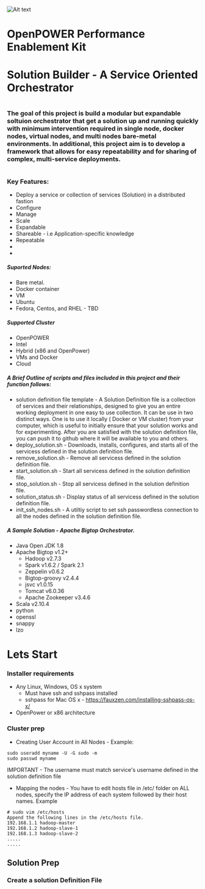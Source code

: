![Alt text](http://www.scientificcomputing.com/sites/scientificcomputing.com/files/openpower_foundation_ml.jpg)
# OpenPOWER Performance Enablement Kit
# Solution Builder - A Service Oriented Orchestrator
#
#
#
### The goal of this project is build a modular but expandable soltuion orchestrator that get a solution up and running quickly with minimum intervention required in single node, docker nodes, virtual nodes, and multi nodes bare-metal environments. In additional, this project aim is to develop a framework that allows for easy repeatability and for sharing of complex, multi-service deployments.
#
### Key Features:
- Deploy a service or collection of services (Solution) in a distributed fastion 
- Configure
- Manage
- Scale
- Expandable
- Shareable - i.e Application-specific knowledge
- Repeatable
- 
-
##### Suported Nodes:
- Bare metal.
- Docker container
- VM 
- Ubuntu 
- Fedora, Centos, and RHEL - TBD
##### Supported Cluster
- OpenPOWER
- Intel 
- Hybrid (x86 and OpenPower)
- VMs and Docker
- Cloud


##### A Brief Outline of scripts and files included in this project and their function follows:
-   solution definition file template - A Solution Definition file is a collection of services and their relationships, designed to give you an entire working deployment in one easy to use collection. It can be use in two distinct ways. One is to use it locally ( Docker or VM cluster) from your computer, which is useful to initially ensure that your solution works and for experimenting. After you are satisfied with the solution definition file, you can push it to github where it will be available to you and others.
-   deploy_solution.sh - Downloads, installs, configures, and starts all of the servicess defined in the solution definition file.
-	remove_solution.sh - Remove all servicess defined in the solution definition file.
-   start_solution.sh - Start all servicess defined in the solution definition file.
-   stop_solution.sh - Stop all servicess defined in the solution definition file.
-   solution_status.sh - Display status of all servicess defined in the solution definition file.
-	init_ssh_nodes.sh - A utiltiy script to set ssh passwordless connection to all the nodes defined in the solution definition file.

##### A Sample Solution - Apache Bigtop Orchestrator.
- Java Open JDK 1.8 
- Apache Bigtop  v1.2+ 
  * Hadoop  v2.7.3
  * Spark  v1.6.2 / Spark 2.1
  * Zeppelin  v0.6.2
  * Bigtop-groovy  v2.4.4
  * jsvc  v1.0.15
  * Tomcat  v6.0.36
  * Apache Zookeeper  v3.4.6
- Scala  v2.10.4
- python
- openssl
- snappy
- lzo
#
#
# Lets Start 
### Installer requirements 
- Any Linux, Windows, OS x system
  * Must have ssh and sshpass installed
  * sshpass for Mac OS x - https://fauxzen.com/installing-sshpass-os-x/   
- OpenPower or x86 architecture 

### Cluster prep
- Creating User Account in All Nodes - 
Example:
```
sudo useradd myname -U -G sudo -m
sudo passwd myname
```
IMPORTANT - The username must match service's username defined in the solution definition file 
- Mapping the nodes - You have to edit hosts file in /etc/ folder on ALL nodes, specify the IP address of each system followed by their host names. Example
```
# sudo vim /etc/hosts
Append the following lines in the /etc/hosts file.
192.168.1.1 hadoop-master 
192.168.1.2 hadoop-slave-1 
192.168.1.3 hadoop-slave-2
.....
.....
```
## Solution Prep
### Create a solution Definition File

